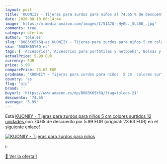 ```yaml
---
layout: post
title: 'KUONIIY - Tijeras para zurdos para niños al 74.65 % de descuento'
date: 2020-08-10 06:14:44
image: 'https://m.media-amazon.com/images/I/51A7Q--HyEL._SL400_.jpg'
comments: true
category: ofertas
author: 'tole.es'
slug: 'B083K65Y6Q-es KUONIIY - Tijeras para zurdos para niños 5 cm colores...'
sku: 'B083K65Y6Q-es'
tags: [ 'Accesorios','Accesorios para portátiles y netbooks','Bolsas y fundas para portátiles y netbooks','Informática','Juegos y Accesorios para PC','Mochilas para portátiles y netbooks','Videojuegos','tijeras', ]
actualPrice: 5.99 EUR
currency: EUR
price: 5.99
comparePrice: 23.63 EUR
prodname: 'KUONIIY - Tijeras para zurdos para niños  5 cm  colores surtidos  12 unidades '
country: 'es'
flag: '🇪🇸'
brand: ''
buyurl: 'https://www.amazon.es/dp/B083K65Y6Q/?tag=tolees-21'
descuento: '74.65'
average: '5.99'
---
```


Está [KUONIIY - Tijeras para zurdos para niños  5 cm  colores surtidos  12 unidades ](https://www.amazon.es/dp/B083K65Y6Q/?tag=tolees-21) con 74.65 de descuento por 5.99 EUR (original: 23.63 EUR) en el siguiente enlace!

[![KUONIIY - Tijeras para zurdos para niños](https://m.media-amazon.com/images/I/51A7Q--HyEL._SL400_.jpg)](https://www.amazon.es/dp/B083K65Y6Q/?tag=tolees-21)

ℹ️:


[🛒 Ver la oferta!!](https://www.amazon.es/dp/B083K65Y6Q/?tag=tolees-21)
